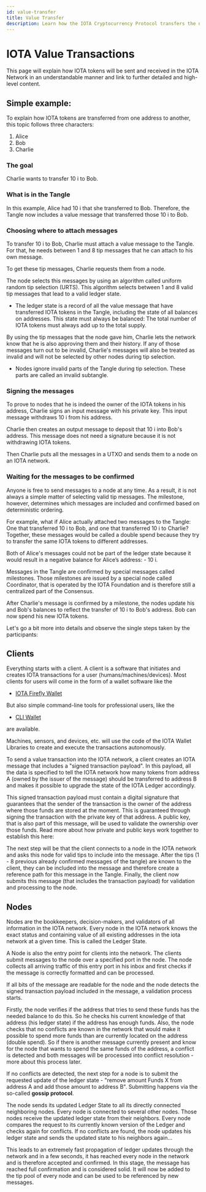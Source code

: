 ```yaml
---
id: value-transfer
title: Value Transfer
description: Learn how the IOTA Cryptocurrency Protocol transfers the native IOTA Tokens.
---
```


# IOTA Value Transactions

This page will explain how IOTA tokens will be sent and received in the IOTA Network in an understandable manner and link to further detailed and high-level content.

## Simple example:

To explain how IOTA tokens are transferred from one address to another, this topic follows three characters:

1. Alice
1. Bob
1. Charlie

### The goal

Charlie wants to transfer 10 i to Bob.

### What is in the Tangle

In this example, Alice had 10 i that she transferred to Bob.
Therefore, the Tangle now includes a value message that transferred those 10 i to Bob.

### Choosing where to attach messages

To transfer 10 i to Bob, Charlie must attach a value message to the Tangle. For that, he needs between 1 and 8 tip messages that he can attach to his own message.

To get these tip messages, Charlie requests them from a node.

The node selects this messages by using an algorithm called uniform random tip selection (URTS). This algorithm selects between 1 and 8 valid tip messages that lead to a valid ledger state.

- The ledger state is a record of all the value message that have transferred IOTA tokens in the Tangle, including the state of all balances on addresses. This state must always be balanced: The total number of IOTA tokens must always add up to the total supply.

By using the tip messages that the node gave him, Charlie lets the network know that he is also approving them and their history. If any of those messages turn out to be invalid, Charlie's messages will also be treated as invalid and will not be selected by other nodes during tip selection.

- Nodes ignore invalid parts of the Tangle during tip selection. These parts are called an invalid subtangle.

### Signing the messages

To prove to nodes that he is indeed the owner of the IOTA tokens in his address, Charlie signs an input message with his private key. This input message withdraws 10 i from his address.

Charlie then creates an output message to deposit that 10 i into Bob's address. This message does not need a signature because it is not withdrawing IOTA tokens.

Then Charlie puts all the messages in a UTXO and sends them to a node on an IOTA network.

### Waiting for the messages to be confirmed

Anyone is free to send messages to a node at any time. As a result, it is not always a simple matter of selecting valid tip messages. The milestone, however, determines which messages are included and confirmed based on deterministic ordering.

For example, what if Alice actually attached two messages to the Tangle: One that transferred 10 i to Bob, and one that transferred 10 i to Charlie? Together, these messages would be called a double spend because they try to transfer the same IOTA tokens to different addresses.

Both of Alice's messages could not be part of the ledger state because it would result in a negative balance for Alice’s address: - 10 i.

Messages in the Tangle are confirmed by special messages called milestones. Those milestones are issued by a special node called Coordinator, that is operated by the IOTA Foundation and is therefore still a centralized part of the Consensus.

After Charlie's message is confirmed by a milestone, the nodes update his and Bob's balances to reflect the transfer of 10 i to Bob's address.
Bob can now spend his new IOTA tokens.

Let's go a bit more into details and observe the single steps taken by the participants:

## Clients

Everything starts with a client. A client is a software that initiates and creates IOTA transactions for a user (humans/machines/devices).
Most clients for users will come in the form of a wallet software like the

- [IOTA Firefly Wallet](https:/firefly.iota.org/)

But also simple command-line tools for professional users, like the

- [CLI Wallet](https:/https://github.com/iotaledger/cli-wallet/)

are available.

Machines, sensors, and devices, etc. will use the code of the IOTA Wallet Libraries to create and execute the transactions autonomously.

To send a value transaction into the IOTA network, a client creates an IOTA message that includes a "signed transaction payload". In this payload, all the data is specified to tell the IOTA network how many tokens from address A (owned by the issuer of the message) should be transferred to address B and makes it possible to upgrade the state of the IOTA Ledger accordingly.

This signed transaction payload must contain a digital signature that guarantees that the sender of the transaction is the owner of the address where those funds are stored at the moment. This is guaranteed through signing the transaction with the private key of that address. A public key, that is also part of this message, will be used to validate the ownership over those funds. Read more about how private and public keys work together to establish this here:

The next step will be that the client connects to a node in the IOTA network and asks this node for valid tips to include into the message. After the tips (1 - 8 previous already confirmed messages of the tangle) are known to the client, they can be included into the message and therefore create a reference path for this message in the Tangle. Finally, the client now submits this message (that includes the transaction payload) for validation and processing to the node.

## Nodes

Nodes are the bookkeepers, decision-makers, and validators of all information in the IOTA network. Every node in the IOTA network knows the exact status and containing value of all existing addresses in the iota network at a given time. This is called the Ledger State.

A Node is also the entry point for clients into the network. The clients submit messages to the node over a specified port in the node. The node collects all arriving traffic of this entry port in his inbox and first checks if the message is correctly formatted and can be processed.

If all bits of the message are readable for the node and the node detects the signed transaction payload included in the message, a validation process starts.

Firstly, the node verifies if the address that tries to send these funds has the needed balance to do this. So he checks his current knowledge of that address (his ledger state) if the address has enough funds. Also, the node checks that no conflicts are known in the network that would make it possible to spend more funds than are currently located on the address (double spend). So if there is another message currently present and know for the node that wants to spend the same funds of the address, a conflict is detected and both messages will be processed into conflict resolution - more about this process later.

If no conflicts are detected, the next step for a node is to submit the requested update of the ledger state - "remove amount Funds X from address A and add those amount to address B". Submitting happens via the so-called **gossip protocol**.

The node sends its updated Ledger State to all its directly connected neighboring nodes. Every node is connected to several other nodes. Those nodes receive the updated ledger state from their neighbors. Every node compares the request to its currently known version of the Ledger and checks again for conflicts. If no conflicts are found, the node updates his ledger state and sends the updated state to his neighbors again...

This leads to an extremely fast propagation of ledger updates through the network and in a few seconds, it has reached every node in the network and is therefore accepted and confirmed. In this stage, the message has reached full confirmation and is considered solid. It will now be added to the tip pool of every node and can be used to be referenced by new messages.
